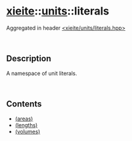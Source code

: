 # [xieite](../../xieite.md)\:\:[units](../units.md)\:\:literals
Aggregated in header [<xieite/units/literals.hpp>](../../../include/xieite/units/literals.md)

&nbsp;

## Description
A namespace of unit literals.

&nbsp;

## Contents
- [(areas)](./namespaces/literals/areas.md)
- [(lengths)](./namespaces/literals/lengths.md)
- [(volumes)](./namespaces/literals/volumes.md)
